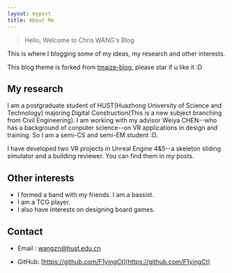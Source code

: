 ```yaml
---
layout: mypost
title: About Me
---
```


> Hello, Welcome to Chris WANG's Blog

This is where I blogging some of my ideas, my research and other interests.

This blog theme is forked from [tmaize-blog](https://github.com/TMaize/tmaize-blog), please star if u like it :D

## My research

I am a postgraduate student of HUST(Huazhong University of Science and Technology) majoring Digital Construction(This is a new subject branching from Civil Engineering). I am working with my advisor Weiya CHEN--who has a background of conputer science--on VR applications in design and training. So I am a semi-CS and semi-EM student :D.

I have developed two VR projects in Unreal Engine 4&5--a skeleton sliding simulator and a building reviewer. You can find them in my posts.

## Other interests

- I formed a band with my friends. I am a bassist.
- I am a TCG player. 
- I also have interests on designing board games.

## Contact

- Email&nbsp;: [wangzn@hust.edu.cn](mailto:wangzn@hust.edu.cn)

- GitHub: [https://github.com/F1yingCt](https://github.com/F1yingCt)
